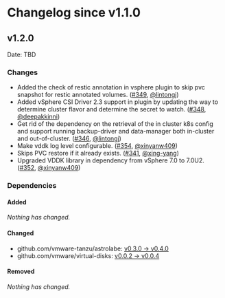 # Changelog since v1.1.0

## v1.2.0

Date: TBD

### Changes

- Added the check of restic annotation in vsphere plugin to skip pvc snapshot for restic annotated volumes. ([#349](https://github.com/vmware-tanzu/velero-plugin-for-vsphere/pull/349), [@lintongj](https://github.com/lintongj))
- Added vSphere CSI Driver 2.3 support in plugin by updating the way to determine cluster flavor and determine the secret to watch. ([#348](https://github.com/vmware-tanzu/velero-plugin-for-vsphere/pull/348), [@deepakkinni](https://github.com/deepakkinni))
- Get rid of the dependency on the retrieval of the in cluster k8s config and support running backup-driver and data-manager both in-cluster and out-of-cluster. ([#346](https://github.com/vmware-tanzu/velero-plugin-for-vsphere/pull/346), [@lintongj](https://github.com/lintongj))
- Make vddk log level configurable. ([#354](https://github.com/vmware-tanzu/velero-plugin-for-vsphere/pull/354), [@xinyanw409](https://github.com/xinyanw409))
- Skips PVC restore if it already exists. ([#341](https://github.com/vmware-tanzu/velero-plugin-for-vsphere/pull/341), [@xing-yang](https://github.com/xing-yang))
- Upgraded VDDK library in dependency from vSphere 7.0 to 7.0U2. ([#352](https://github.com/vmware-tanzu/velero-plugin-for-vsphere/pull/352), [@xinyanw409](https://github.com/xinyanw409))

### Dependencies

#### Added
_Nothing has changed._

#### Changed
- github.com/vmware-tanzu/astrolabe: [v0.3.0 → v0.4.0](https://github.com/vmware-tanzu/astrolabe/compare/v0.3.0...v0.4.0)
- github.com/vmware/virtual-disks: [v0.0.2 → v0.0.4](https://github.com/vmware/virtual-disks/compare/v0.0.2...v0.0.4)

#### Removed
_Nothing has changed._